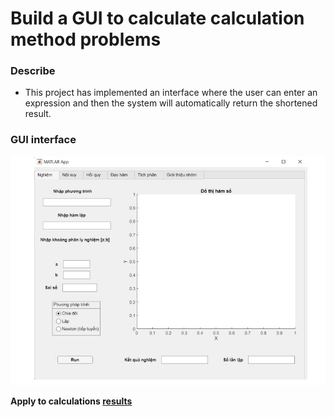 # Build a GUI to calculate calculation method problems

### Describe

- This project has implemented an interface where the user can enter an expression and then the system will automatically return the shortened result.

### GUI interface

![gui_interface](docs/gui_interface.jpg)

**Apply to calculations [results]()**
